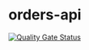 # orders-api

[![Quality Gate Status](https://sonarcloud.io/api/project_badges/measure?project=PayeTonKawa2025_orders-api&metric=alert_status)](https://sonarcloud.io/summary/new_code?id=PayeTonKawa2025_orders-api)